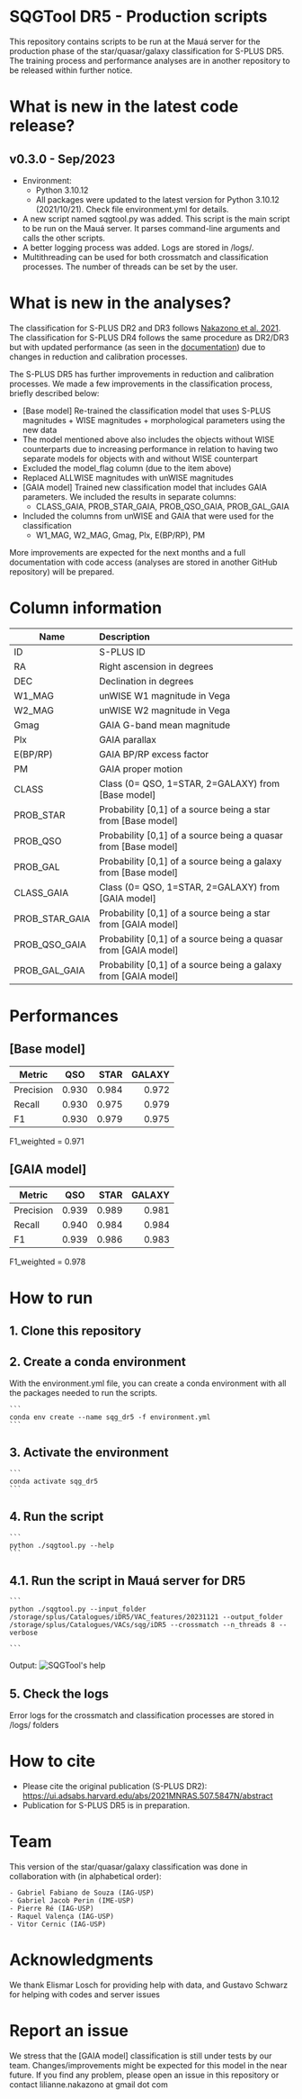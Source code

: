 # SQGTool DR5 - Production scripts

This repository contains scripts to be run at the Mauá server for the production phase of the star/quasar/galaxy classification for S-PLUS DR5. The training process and performance analyses are in another repository to be released within further notice.


# What is new in the latest code release?
## v0.3.0 - Sep/2023
* Environment:
    - Python 3.10.12
    - All packages were updated to the latest version for Python 3.10.12 (2021/10/21). Check file environment.yml for details.
* A new script named sqgtool.py was added. This script is the main script to be run on the Mauá server. It parses command-line arguments and calls the other scripts.
* A better logging process was added. Logs are stored in /logs/.
* Multithreading can be used for both crossmatch and classification processes. The number of threads can be set by the user.


# What is new in the analyses?

The classification for S-PLUS DR2 and DR3 follows [Nakazono et al. 2021](https://ui.adsabs.harvard.edu/abs/2021MNRAS.507.5847N/abstract). The classification for S-PLUS DR4 follows the same procedure as DR2/DR3 but with updated performance (as seen in the [documentation](https://splus.cloud/documentation/iDR4)) due to changes in reduction and calibration processes. 

The S-PLUS DR5 has further improvements in reduction and calibration processes. We made a few improvements in the classification process, briefly described below: 
 
- [Base model] Re-trained the classification model that uses S-PLUS magnitudes + WISE magnitudes + morphological parameters using the new data
- The model mentioned above also includes the objects without WISE counterparts due to increasing performance in relation to having two separate models for objects with and without WISE counterpart
- Excluded the model_flag column (due to the item above)
- Replaced ALLWISE magnitudes with unWISE magnitudes
- [GAIA model] Trained new classification model that includes GAIA parameters. We included the results in separate columns:
    - CLASS_GAIA, PROB_STAR_GAIA, PROB_QSO_GAIA, PROB_GAL_GAIA
- Included the columns from unWISE and GAIA that were used for the classification
    - W1_MAG, W2_MAG, Gmag, Plx, E(BP/RP), PM

More improvements are expected for the next months and a full documentation with code access (analyses are stored in another GitHub repository) will be prepared. 

# Column information
| Name        | Description           | 
| ------------- |:-------------| 
| ID              |  S-PLUS ID
| RA              |  Right ascension in degrees
| DEC             |  Declination in degrees
| W1_MAG          |  unWISE W1 magnitude in Vega
| W2_MAG          |  unWISE W2 magnitude in Vega
| Gmag            |  GAIA G-band mean magnitude
| Plx             |  GAIA parallax
| E(BP/RP)        |  GAIA BP/RP excess factor 
| PM              |  GAIA proper motion
| CLASS           |  Class (0= QSO, 1=STAR, 2=GALAXY) from [Base model]
| PROB_STAR       |  Probability [0,1] of a source being a star from [Base model]
| PROB_QSO        |  Probability [0,1] of a source being a quasar from [Base model]
| PROB_GAL        |  Probability [0,1] of a source being a galaxy from [Base model]
| CLASS_GAIA      |  Class (0= QSO, 1=STAR, 2=GALAXY) from [GAIA model]
| PROB_STAR_GAIA  |  Probability [0,1] of a source being a star from [GAIA model]
| PROB_QSO_GAIA   |  Probability [0,1] of a source being a quasar from [GAIA model]
| PROB_GAL_GAIA   |  Probability [0,1] of a source being a galaxy from [GAIA model]


# Performances

## [Base model]


| Metric        | QSO           | STAR  | GALAXY  |
| ------------- |:-------------:| -----:| -------:|
| Precision     | 0.930 | 0.984 | 0.972 |
| Recall        | 0.930 | 0.975 | 0.979 |
| F1            | 0.930 | 0.979 | 0.975 |

F1_weighted =  0.971



## [GAIA model]


| Metric        | QSO           | STAR  | GALAXY  |
| ------------- |:-------------:| -----:| -------:|
| Precision     | 0.939 | 0.989 | 0.981 |
| Recall        | 0.940 | 0.984 | 0.984 |
| F1            | 0.939 | 0.986 | 0.983 |

F1_weighted =  0.978

# How to run

## 1. Clone this repository
## 2. Create a conda environment

With the environment.yml file, you can create a conda environment with all the packages needed to run the scripts.

    ```
    conda env create --name sqg_dr5 -f environment.yml
    ```
## 3. Activate the environment
    ```
    conda activate sqg_dr5
    ```
## 4. Run the script
    ```
    python ./sqgtool.py --help
    ```

## 4.1. Run the script in Mauá server for DR5
    ```
    python ./sqgtool.py --input_folder /storage/splus/Catalogues/iDR5/VAC_features/20231121 --output_folder /storage/splus/Catalogues/VACs/sqg/iDR5 --crossmatch --n_threads 8 --verbose

    ```
Output:
  ![SQGTool's help](https://github.com/splus-collab/sqg_idr5_maua/blob/main/img/help.png?raw=true)
  
## 5. Check the logs

Error logs for the crossmatch and classification processes are stored in /logs/ folders

# How to cite

- Please cite the original publication (S-PLUS DR2): https://ui.adsabs.harvard.edu/abs/2021MNRAS.507.5847N/abstract
- Publication for S-PLUS DR5 is in preparation. 

# Team 

This version of the star/quasar/galaxy classification was done in collaboration with (in alphabetical order):

    - Gabriel Fabiano de Souza (IAG-USP)
    - Gabriel Jacob Perin (IME-USP)
    - Pierre Ré (IAG-USP)
    - Raquel Valença (IAG-USP)
    - Vitor Cernic (IAG-USP)


# Acknowledgments 

We thank Elismar Losch for providing help with data, and Gustavo Schwarz for helping with codes and server issues 


# Report an issue

We stress that the [GAIA model] classification is still under tests by our team. Changes/improvements might be expected for this model in the near future.
If you find any problem, please open an issue in this repository or contact lilianne.nakazono at gmail dot com




